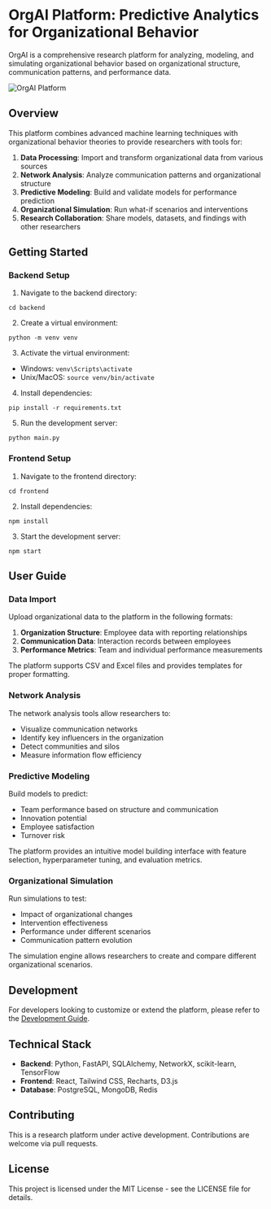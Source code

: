 # OrgAI Platform: Predictive Analytics for Organizational Behavior 

OrgAI is a comprehensive research platform for analyzing, modeling, and simulating organizational behavior based on organizational structure, communication patterns, and performance data. 

![OrgAI Platform](https://via.placeholder.com/1200x630?text=OrgAI+Platform) 

## Overview 

This platform combines advanced machine learning techniques with organizational behavior theories to provide researchers with tools for: 

1. **Data Processing**: Import and transform organizational data from various sources 
2. **Network Analysis**: Analyze communication patterns and organizational structure 
3. **Predictive Modeling**: Build and validate models for performance prediction 
4. **Organizational Simulation**: Run what-if scenarios and interventions 
5. **Research Collaboration**: Share models, datasets, and findings with other researchers 

## Getting Started 

### Backend Setup 

1. Navigate to the backend directory: 
``` 
cd backend 
``` 

2. Create a virtual environment: 
``` 
python -m venv venv 
``` 

3. Activate the virtual environment: 
- Windows: `venv\Scripts\activate` 
- Unix/MacOS: `source venv/bin/activate` 

4. Install dependencies: 
``` 
pip install -r requirements.txt 
``` 

5. Run the development server: 
``` 
python main.py 
``` 

### Frontend Setup 

1. Navigate to the frontend directory: 
``` 
cd frontend 
``` 

2. Install dependencies: 
``` 
npm install 
``` 

3. Start the development server: 
``` 
npm start 
``` 

## User Guide 

### Data Import 

Upload organizational data to the platform in the following formats: 

1. **Organization Structure**: Employee data with reporting relationships 
2. **Communication Data**: Interaction records between employees 
3. **Performance Metrics**: Team and individual performance measurements 

The platform supports CSV and Excel files and provides templates for proper formatting. 

### Network Analysis 

The network analysis tools allow researchers to: 

- Visualize communication networks 
- Identify key influencers in the organization 
- Detect communities and silos 
- Measure information flow efficiency 

### Predictive Modeling 

Build models to predict: 

- Team performance based on structure and communication 
- Innovation potential 
- Employee satisfaction 
- Turnover risk 

The platform provides an intuitive model building interface with feature selection, hyperparameter tuning, and evaluation metrics. 

### Organizational Simulation 

Run simulations to test: 

- Impact of organizational changes 
- Intervention effectiveness 
- Performance under different scenarios 
- Communication pattern evolution 

The simulation engine allows researchers to create and compare different organizational scenarios. 

## Development 

For developers looking to customize or extend the platform, please refer to the [Development Guide](DEVELOPMENT.md). 

## Technical Stack 

- **Backend**: Python, FastAPI, SQLAlchemy, NetworkX, scikit-learn, TensorFlow 
- **Frontend**: React, Tailwind CSS, Recharts, D3.js 
- **Database**: PostgreSQL, MongoDB, Redis 

## Contributing 

This is a research platform under active development. Contributions are welcome via pull requests. 

## License 

This project is licensed under the MIT License - see the LICENSE file for details.